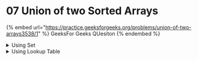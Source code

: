 # 07 Union of two Sorted Arrays

{% embed url="https://practice.geeksforgeeks.org/problems/union-of-two-arrays3538/1" %}
GeeksFor Geeks QUesiton
{% endembed %}

<details>

<summary>Using Set</summary>

```cpp
int doUnion(int a[], int n, int b[], int m)  {
    set<int> s(a, a + n);
    for(int i = 0; i < m; i++)
        s.insert(b[i]);
        
    return s.size();
}
```

Sorting takes $$O(n \log mn)$$

Inserting n elements in set takes

$$\log(1) + \log(2) + ... + \log(n)$$ time&#x20;

$$=\log(1\times2\times ... \times n)$$$$=\log(n!)$$

So, for inserting n and m elements it takes&#x20;

$$\log(n!\times m!)$$ time

So, Time Complexity = $$O(\log(n!\times m!))$$

Space Complexity = $$O(m + n)$$​

</details>

<details>

<summary>Using Lookup Table</summary>

```cpp
int doUnion(int a[], int n, int b[], int m)  {
    // find the largest element from both the arrays
    int maxElement = INT_MIN;
    for(int i = 0; i < n; i++)
        maxElement = max(maxElement, a[i]);
    for(int i = 0; i < m; i++)
        maxElement = max(maxElement, b[i]);
        
    // create a lookup table as big as the largest element
    vector<bool> present(maxElement + 1, false);
    
    // result
    int count = 0;
    
    // for every element in first array
    for(int i = 0; i < n; i++)
        // if it has not been encountered yet
        if(!present[a[i]]) {
            // mark it as seen
            present[a[i]] = true;
            // count it once
            count++;
        } // any subsequent encounters will not be counted
        
    // for every element in second array
    for(int i = 0; i < m; i++)
        // if it has not been encoutered yet.
        // This includes encounters from 1st array
        if(!present[b[i]]) {
            // mark it as seen
            present[b[i]] = true;
            // count it once.
            count++;
        } // any subsequent encouters will not be counted
        
    // final result in count
    return count;
}
```

Time Complexity: $$O(m + n)$$

Space complexity: $$O(max(a, b))$$

</details>
